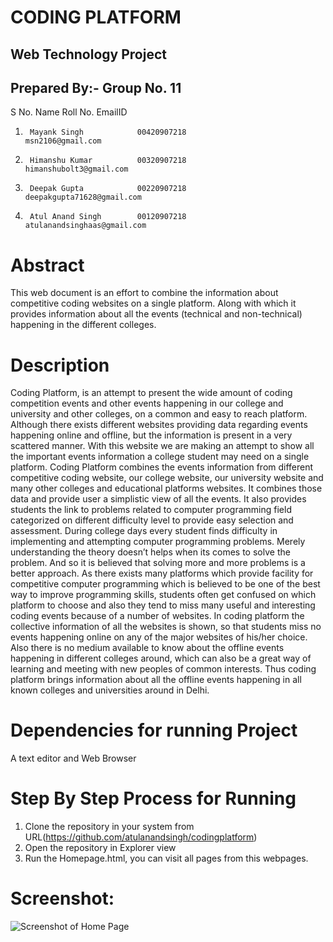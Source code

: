 # CODING PLATFORM
## Web Technology Project
## Prepared By:- Group No. 11
S No.   Name                    Roll No.                        EmailID
1)      Mayank Singh            00420907218                     msn2106@gmail.com
2)      Himanshu Kumar          00320907218                     himanshubolt3@gmail.com
3)      Deepak Gupta            00220907218                     deepakgupta71628@gmail.com
4)      Atul Anand Singh        00120907218                     atulanandsinghaas@gmail.com


# Abstract
This web document is an effort to combine the information about competitive coding websites on a single platform. Along with which it provides information about all the events (technical and non-technical) happening in the different colleges. 

# Description
Coding Platform, is an attempt to present the wide amount of coding competition events and other events happening in our college and university and other colleges, on a common and easy to reach platform. Although there exists different websites providing data regarding events happening online and offline, but the information is present in a very scattered manner. With this website we are making an attempt to show all the important events information a college student may need on a single platform.
Coding Platform combines the events information from different competitive coding website, our college website, our university website and many other colleges and educational platforms websites. It combines those data and provide user a simplistic view of all the events. It also provides students the link to problems related to computer programming field categorized on different difficulty level to provide easy selection and assessment.
During college days every student finds difficulty in implementing and attempting computer programming problems. Merely understanding the theory doesn’t helps when its comes to solve the problem. And so it is believed that solving more and more problems is a better approach. As there exists many platforms which provide facility for competitive computer programming which is believed to be one of the best way to improve programming skills, students often get confused on which platform to choose and also they tend to miss many useful and interesting coding events because of a number of websites. In coding platform the collective information of all the websites is shown, so that students miss no events happening online on any of the major websites of his/her choice. Also there is no medium available to know about the offline events happening in different colleges around, which can also be a great way of learning and meeting with new peoples of common interests. Thus coding platform brings information about all the offline events happening in all known colleges and universities around in Delhi.

# Dependencies for running Project
A text editor and Web Browser 

# Step By Step Process for Running
1) Clone the repository in your system from URL(https://github.com/atulanandsingh/codingplatform)
2) Open the repository in Explorer view
3) Run the Homepage.html, you can visit all pages from this webpages.

# Screenshot:
![Screenshot of Home Page](https://github.com/m-s-n/CodingPlatform/blob/master/Screenshots/homepageLogin.jpeg)
